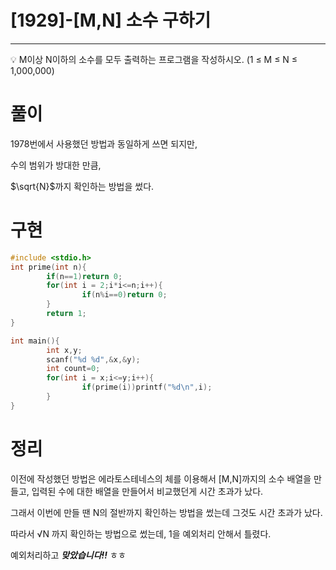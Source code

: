 # [1929]-[M,N] 소수 구하기

---

<aside>
💡 M이상 N이하의 소수를 모두 출력하는 프로그램을 작성하시오.
(1 ≤ M ≤ N ≤ 1,000,000)

</aside>

# 풀이

1978번에서 사용했던 방법과 동일하게 쓰면 되지만,

수의 범위가 방대한 만큼,

$\sqrt{N}$까지 확인하는 방법을 썼다.

# 구현

```c
#include <stdio.h>
int prime(int n){
        if(n==1)return 0;
        for(int i = 2;i*i<=n;i++){
                if(n%i==0)return 0;
        }
        return 1;
}

int main(){
        int x,y;
        scanf("%d %d",&x,&y);
        int count=0;
        for(int i = x;i<=y;i++){
                if(prime(i))printf("%d\n",i);
        }
}
```

# 정리

이전에 작성했던 방법은 에라토스테네스의 체를 이용해서 [M,N]까지의 소수 배열을 만들고, 입력된 수에 대한 배열을 만들어서 비교했던게 시간 초과가 났다.

그래서 이번에 만들 땐  N의 절반까지 확인하는 방법을 썼는데 그것도 시간 초과가 났다.

따라서 √N 까지 확인하는 방법으로 썼는데, 1을 예외처리 안해서 틀렸다.

예외처리하고 ***맞았습니다!!*** ㅎㅎ
